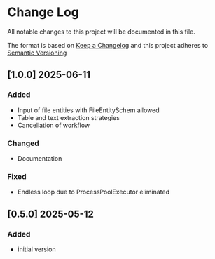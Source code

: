 # Change Log

All notable changes to this project will be documented in this file.

The format is based on [Keep a Changelog](http://keepachangelog.com/) and this project adheres to [Semantic Versioning](https://semver.org/)

## [1.0.0] 2025-06-11

### Added

- Input of file entities with FileEntitySchem allowed
- Table and text extraction strategies
- Cancellation of workflow

### Changed

- Documentation

### Fixed 

- Endless loop due to ProcessPoolExecutor eliminated

## [0.5.0] 2025-05-12

### Added

- initial version

